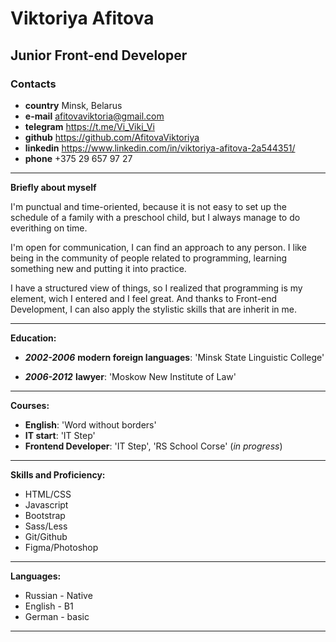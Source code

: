 Viktoriya Afitova
=================
## Junior Front-end Developer
### **Contacts**
- **country** Minsk, Belarus
- **e-mail** afitovaviktoria@gmail.com
- **telegram** https://t.me/Vi_Viki_Vi
- **github** https://github.com/AfitovaViktoriya
- **linkedin** https://www.linkedin.com/in/viktoriya-afitova-2a544351/
- **phone** +375 29 657 97 27
-----
**Briefly about myself**

I'm punctual and time-oriented, because it is not easy to set up the schedule of a family with a preschool child, but I always manage to do everithing on time.

I'm open for communication, I can find an approach to any person. I like being in the community of people related to programming, learning something new and putting it into practice.

I have a structured view of things, so I realized that programming is my element, wich I entered and I feel great. And thanks to Front-end Development, I can also apply the stylistic skills that are inherit in me.
***
**Education:**
- _**2002-2006**_
**modern foreign languages**: 'Minsk State Linguistic College'

- _**2006-2012**_
**lawyer**: 'Moskow New Institute of Law'
***
**Courses:**
- **English**: 'Word without borders'
- **IT start**: 'IT Step'
- **Frontend Developer**: 'IT Step', 'RS School Corse'
(*in progress*)
***
**Skills and Proficiency:**
+ HTML/CSS
+ Javascript
+ Bootstrap
+ Sass/Less
+ Git/Github
+ Figma/Photoshop
***
**Languages:**
+ Russian - Native
+ English - B1
+ German - basic
***
